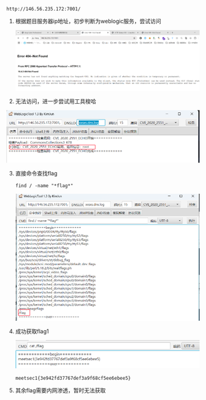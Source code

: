 ```
http://146.56.235.172:7001/
```

1. 根据题目服务器ip地址，初步判断为weblogic服务，尝试访问

   ![image-20241026212528785](assets/image-20241026212528785.png)

2. 无法访问，进一步尝试用工具梭哈

![image-20241026212557337](assets/image-20241026212557337.png)

3. 直接命令查找flag

   ```
   find / -name "*flag*"
   ```

   ![image-20241026212632020](assets/image-20241026212632020.png)

4. 成功获取flag1

   ![image-20241026212704299](assets/image-20241026212704299.png)

   ```
   meetsec1{3e942fd37767def3a9f68cf5ee6ebee5}
   ```

5. 其余flag需要内网渗透，暂时无法获取